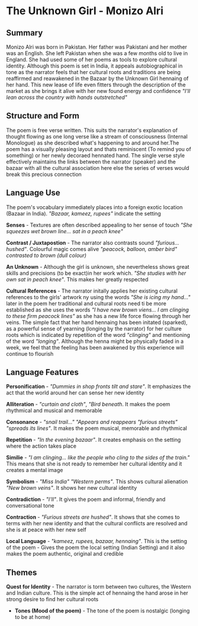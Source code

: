 
# The Unknown Girl - Monizo Alri

## Summary

Monizo Alri was born in Pakistan. Her father was Pakistani and her mother was an English. She left Pakistan when she was a few months old to live in England.
She had used some of her poems as tools to explore cultural identity. Although this poem is set in India, it appeals autobiographical in tone as the narrator feels that her cultural roots and traditions are being reaffirmed and reawakened in the Bazaar by the Unknown Girl hennaing of her hand. 
This new lease of life even fitters through the description of the market as she brings it alive with her new found energy and confidence *"I'll lean across the country with hands outstretched"*

## Structure and Form

The poem is free verse written. This suits the narrator's explanation of thought flowing as one long verse like a stream of consciousness (Internal Monologue) as she described what's happening to and around her.The poem has a visually pleasing layout and thats reminiscent (To remind you of something) or her newly decoraed hennated hand. 
The single verse style effectively maintains the links between the narrator (speaker) and the bazaar with all the cultural association here else the series of verses would break this precious connection

## Language Use

The poem's vocabulary immediately places into a foreign exotic location (Bazaar in India). *"Bazaar, kameez, rupees"* indicate the setting

**Senses** - Textures are often described appealing to her sense of touch *"She squeezes wet brown line... sat in a peach knee"*

**Contrast / Juxtapostion** - The narrator also contrasts sound *"furious... hushed"*. Colourful magic comes alive *"peacock, balloon, amber bird" contrasted to brown (dull colour)*

**An Unknown** - Although the girl is unknown, she nevertheless shows great skills and precisions (to be exact)in her work which. *"She studies with her own sat in peach knee"*. This makes her greatly respected

**Cultural References** - The narrator initally applies her existing cultural references to the girls' artwork ny using the words *"She is icing my hand..."* later in the poem her traditional and cultural roots need ti be more established as she uses the words *"I have new brown viens... I am clinging to these firm peacock lines"* as she has a new life force flowing through her veins.
The simple fact that her hand hennaing has been initated (sparked), as a powerful sense of yearning (longing by the narrator) for her culture roots which is indicated by repetition of the word *"clinging"* and mentioning of the word *"longing"*. Although the henna might be physically faded in a week, we feel that the feeling has been awakened by this experience will continue to flourish

## Language Features

**Personification** - *"Dummies in shop fronts tilt and stare"*. It emphasizes the act that the world around her can sense her new identity

**Alliteration** - *"curtain and cloth"*, *"Bird beneath*. It makes the poem rhythmical and musical and memorable

**Consonance** - *"snail trail..."* *"Appears and reappears* *"furious streets"* *"spreads its lines"*. It makes the poem musical, memorable and rhythmical

**Repetition** - *"In the evening bazaar"*. It creates emphasis on the setting where the action takes place

**Similie** - *"I am clinging... like the people who cling to the sides of the train."* This means that she is not ready to remember her cultural identity and it creates a mental image

**Symbolism** - *"Miss India"* *"Western perms"*. This shows cultural alienation *"New brown veins"*. It shows her new cultural identity

**Contradiction** - *"I'll"*. It gives the poem and informal, friendly and conversational tone

**Contraction** - *"Furious streets are hushed"*. It shows that she comes to terms with her new identity and that the cultural conflicts are resolved and she is at peace with her new self

**Local Language** - *"kameez, rupees, bazaar, hennaing"*. This is the setting of the poem - Gives the poem the local setting (Indian Setting) and it also makes the poem authentic, original and credible

## Themes

**Quest for Identity** - The narrator is torm between two cultures, the Western and Indian culture. This is the simple act of hennaing the hand arose in her strong desire to find her cultural roots
- **Tones (Mood of the poem)** - The tone of the poem is nostalgic (longing to be at home)